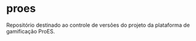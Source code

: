 # proes
Repositório destinado ao controle de versões do projeto da plataforma de gamificação ProES.
